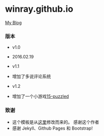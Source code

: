 # winray.github.io
<a href="http://winray.github.io" target="_blank">My Blog</a>

### 版本
- v1.0
 - 2016.02.19

- v1.1
 - 增加了多说评论系统

- v1.2
 - 增加了一个小游戏<a href="http://winray.github.io/game" target="_blank">15-puzzled</a>

### 致谢
- 这个模板是从<a href="https://github.com/Huxpro/huxpro.github.io/" target="_blank">这里</a>修改而来的。 感谢这个作者
- 感谢 Jekyll、Github Pages 和 Bootstrap!
